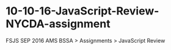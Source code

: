 # 10-10-16-JavaScript-Review-NYCDA-assignment
FSJS SEP 2016 AMS BSSA > Assignments > JavaScript Review

